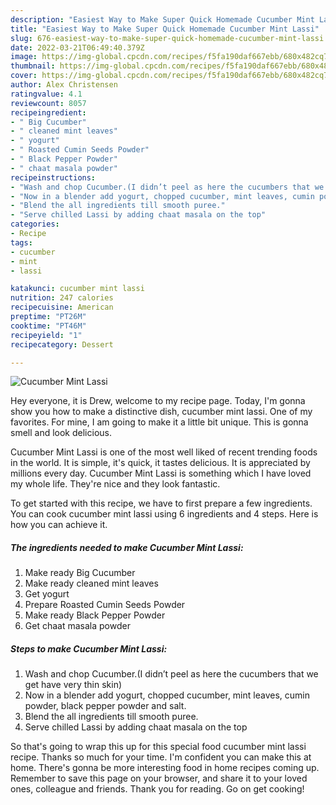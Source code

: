 ```yaml
---
description: "Easiest Way to Make Super Quick Homemade Cucumber Mint Lassi"
title: "Easiest Way to Make Super Quick Homemade Cucumber Mint Lassi"
slug: 676-easiest-way-to-make-super-quick-homemade-cucumber-mint-lassi
date: 2022-03-21T06:49:40.379Z
image: https://img-global.cpcdn.com/recipes/f5fa190daf667ebb/680x482cq70/cucumber-mint-lassi-recipe-main-photo.jpg
thumbnail: https://img-global.cpcdn.com/recipes/f5fa190daf667ebb/680x482cq70/cucumber-mint-lassi-recipe-main-photo.jpg
cover: https://img-global.cpcdn.com/recipes/f5fa190daf667ebb/680x482cq70/cucumber-mint-lassi-recipe-main-photo.jpg
author: Alex Christensen
ratingvalue: 4.1
reviewcount: 8057
recipeingredient:
- " Big Cucumber"
- " cleaned mint leaves"
- " yogurt"
- " Roasted Cumin Seeds Powder"
- " Black Pepper Powder"
- " chaat masala powder"
recipeinstructions:
- "Wash and chop Cucumber.(I didn’t peel as here the cucumbers that we get have very thin skin)"
- "Now in a blender add yogurt, chopped cucumber, mint leaves, cumin powder, black pepper powder and salt."
- "Blend the all ingredients till smooth puree."
- "Serve chilled Lassi by adding chaat masala on the top"
categories:
- Recipe
tags:
- cucumber
- mint
- lassi

katakunci: cucumber mint lassi 
nutrition: 247 calories
recipecuisine: American
preptime: "PT26M"
cooktime: "PT46M"
recipeyield: "1"
recipecategory: Dessert

---
```



![Cucumber Mint Lassi](https://img-global.cpcdn.com/recipes/f5fa190daf667ebb/680x482cq70/cucumber-mint-lassi-recipe-main-photo.jpg)

Hey everyone, it is Drew, welcome to my recipe page. Today, I'm gonna show you how to make a distinctive dish, cucumber mint lassi. One of my favorites. For mine, I am going to make it a little bit unique. This is gonna smell and look delicious.



Cucumber Mint Lassi is one of the most well liked of recent trending foods in the world. It is simple, it's quick, it tastes delicious. It is appreciated by millions every day. Cucumber Mint Lassi is something which I have loved my whole life. They're nice and they look fantastic.


To get started with this recipe, we have to first prepare a few ingredients. You can cook cucumber mint lassi using 6 ingredients and 4 steps. Here is how you can achieve it.

<!--inarticleads1-->

##### The ingredients needed to make Cucumber Mint Lassi:

1. Make ready  Big Cucumber
1. Make ready  cleaned mint leaves
1. Get  yogurt
1. Prepare  Roasted Cumin Seeds Powder
1. Make ready  Black Pepper Powder
1. Get  chaat masala powder




<!--inarticleads2-->

##### Steps to make Cucumber Mint Lassi:

1. Wash and chop Cucumber.(I didn’t peel as here the cucumbers that we get have very thin skin)
1. Now in a blender add yogurt, chopped cucumber, mint leaves, cumin powder, black pepper powder and salt.
1. Blend the all ingredients till smooth puree.
1. Serve chilled Lassi by adding chaat masala on the top




So that's going to wrap this up for this special food cucumber mint lassi recipe. Thanks so much for your time. I'm confident you can make this at home. There's gonna be more interesting food in home recipes coming up. Remember to save this page on your browser, and share it to your loved ones, colleague and friends. Thank you for reading. Go on get cooking!
